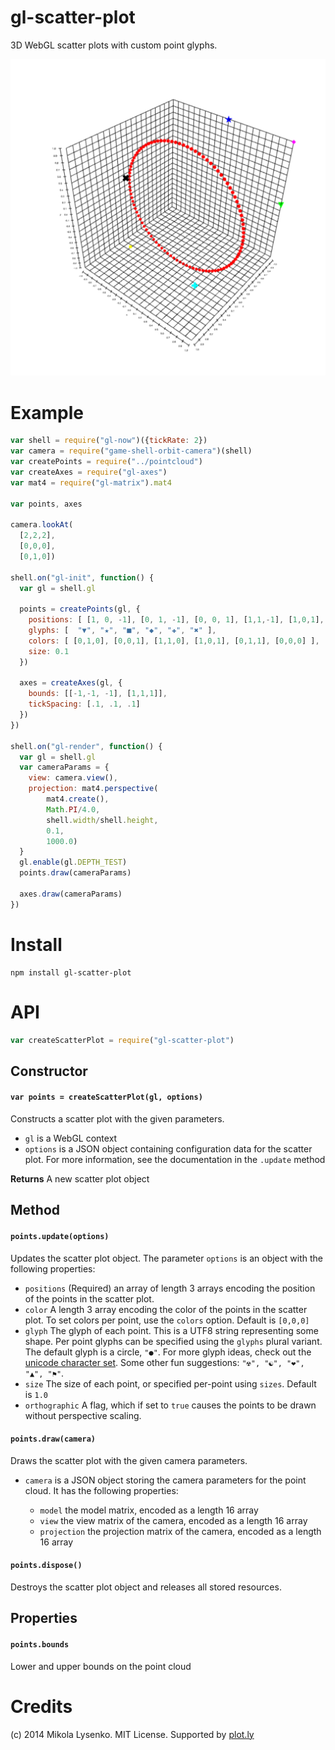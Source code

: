 gl-scatter-plot
===============
3D WebGL scatter plots with custom point glyphs.

<img src="scatterplot.png">

# Example

```javascript
var shell = require("gl-now")({tickRate: 2})
var camera = require("game-shell-orbit-camera")(shell)
var createPoints = require("../pointcloud")
var createAxes = require("gl-axes")
var mat4 = require("gl-matrix").mat4
 
var points, axes

camera.lookAt(
  [2,2,2],
  [0,0,0],
  [0,1,0])
 
shell.on("gl-init", function() {
  var gl = shell.gl

  points = createPoints(gl, {
    positions: [ [1, 0, -1], [0, 1, -1], [0, 0, 1], [1,1,-1], [1,0,1], [0,1,1] ],
    glyphs: [  "▼", "★", "■", "◆", "✚", "✖" ],
    colors: [ [0,1,0], [0,0,1], [1,1,0], [1,0,1], [0,1,1], [0,0,0] ],
    size: 0.1
  })

  axes = createAxes(gl, {
    bounds: [[-1,-1, -1], [1,1,1]],
    tickSpacing: [.1, .1, .1]
  })
})
 
shell.on("gl-render", function() {
  var gl = shell.gl
  var cameraParams = {
    view: camera.view(),
    projection: mat4.perspective(
        mat4.create(),
        Math.PI/4.0,
        shell.width/shell.height,
        0.1,
        1000.0)
  }
  gl.enable(gl.DEPTH_TEST)
  points.draw(cameraParams)
  
  axes.draw(cameraParams)
})
```

# Install

```
npm install gl-scatter-plot
```

# API

```javascript
var createScatterPlot = require("gl-scatter-plot")
```

## Constructor

#### `var points = createScatterPlot(gl, options)`
Constructs a scatter plot with the given parameters.  

* `gl` is a WebGL context
* `options` is a JSON object containing configuration data for the scatter plot.  For more information, see the documentation in the `.update` method

**Returns** A new scatter plot object

## Method

#### `points.update(options)`
Updates the scatter plot object.  The parameter `options` is an object with the following properties:

* `positions` (Required) an array of length 3 arrays encoding the position of the points in the scatter plot.
* `color` A length 3 array encoding the color of the points in the scatter plot.  To set colors per point, use the `colors` option.  Default is `[0,0,0]`
* `glyph` The glyph of each point.  This is a UTF8 string representing some shape.  Per point glyphs can be specified using the `glyphs` plural variant.  The default glyph is a circle, `"●"`.  For more glyph ideas, check out the [unicode character set](http://unicode-table.com/en/).  Some other fun suggestions: `"☢", "☯", "❤", "▲", "⚑"`. 
* `size` The size of each point, or specified per-point using `sizes`.  Default is `1.0`
* `orthographic` A flag, which if set to `true` causes the points to be drawn without perspective scaling.

#### `points.draw(camera)`
Draws the scatter plot with the given camera parameters.

* `camera` is a JSON object storing the camera parameters for the point cloud.  It has the following properties:

    + `model` the model matrix, encoded as a length 16 array
    + `view` the view matrix of the camera, encoded as a length 16 array
    + `projection` the projection matrix of the camera, encoded as a length 16 array

#### `points.dispose()`
Destroys the scatter plot object and releases all stored resources.

## Properties

#### `points.bounds`
Lower and upper bounds on the point cloud

# Credits
(c) 2014 Mikola Lysenko. MIT License.  Supported by [plot.ly](https://plot.ly/)
